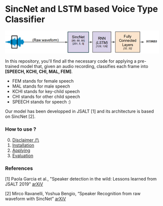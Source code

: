 # SincNet and LSTM based Voice Type Classifier

![Architecture of our model](./docs/archi_sincnet.png)

In this repository, you'll find all the necessary code for applying a pre-trained model that, given an audio recording, classifies each frame into **[SPEECH, KCHI, CHI, MAL, FEM]**.
- FEM stands for female speech
- MAL stands for male speech
- KCHI stands for key-child speech
- CHI stands for other child speech
- SPEECH stands for speech :)

Our model has been developped in JSALT [1] and its architecture is based on SincNet [2].

### How to use ?

0) [Disclaimer /!\\](./docs/disclaimer.md)
1) [Installation](./docs/installation.md)
2) [Applying](./docs/applying.md)
3) [Evaluation](./docs/evaluation.md)


### References
[1] Paola Garcia et al., "Speaker detection in the wild: Lessons learned from JSALT 2019" [arXiV](https://arxiv.org/abs/1912.00938)

[2] Mirco Ravanelli, Yoshua Bengio, “Speaker Recognition from raw waveform with SincNet” [arXiV](https://arxiv.org/abs/1808.00158)



